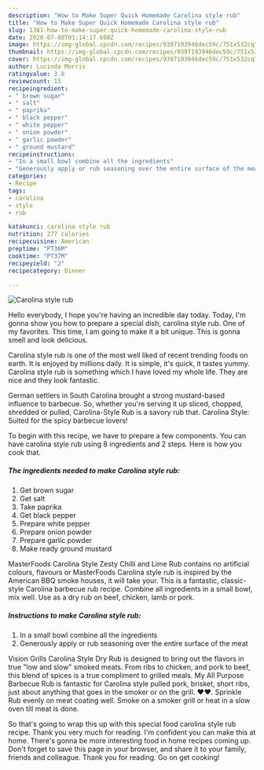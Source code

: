 ```yaml
---
description: "How to Make Super Quick Homemade Carolina style rub"
title: "How to Make Super Quick Homemade Carolina style rub"
slug: 1381-how-to-make-super-quick-homemade-carolina-style-rub
date: 2020-07-08T01:14:17.698Z
image: https://img-global.cpcdn.com/recipes/9397193946dec59c/751x532cq70/carolina-style-rub-recipe-main-photo.jpg
thumbnail: https://img-global.cpcdn.com/recipes/9397193946dec59c/751x532cq70/carolina-style-rub-recipe-main-photo.jpg
cover: https://img-global.cpcdn.com/recipes/9397193946dec59c/751x532cq70/carolina-style-rub-recipe-main-photo.jpg
author: Lucinda Morris
ratingvalue: 3.8
reviewcount: 15
recipeingredient:
- " brown sugar"
- " salt"
- " paprika"
- " black pepper"
- " white pepper"
- " onion powder"
- " garlic powder"
- " ground mustard"
recipeinstructions:
- "In a small bowl combine all the ingredients"
- "Generously apply or rub seasoning over the entire surface of the meat"
categories:
- Recipe
tags:
- carolina
- style
- rub

katakunci: carolina style rub 
nutrition: 277 calories
recipecuisine: American
preptime: "PT36M"
cooktime: "PT37M"
recipeyield: "2"
recipecategory: Dinner

---
```



![Carolina style rub](https://img-global.cpcdn.com/recipes/9397193946dec59c/751x532cq70/carolina-style-rub-recipe-main-photo.jpg)

Hello everybody, I hope you're having an incredible day today. Today, I'm gonna show you how to prepare a special dish, carolina style rub. One of my favorites. This time, I am going to make it a bit unique. This is gonna smell and look delicious.

Carolina style rub is one of the most well liked of recent trending foods on earth. It is enjoyed by millions daily. It is simple, it's quick, it tastes yummy. Carolina style rub is something which I have loved my whole life. They are nice and they look fantastic.

German settlers in South Carolina brought a strong mustard-based influence to barbecue. So, whether you&#39;re serving it up sliced, chopped, shredded or pulled, Carolina-Style Rub is a savory rub that. Carolina Style: Suited for the spicy barbecue lovers!


To begin with this recipe, we have to prepare a few components. You can have carolina style rub using 8 ingredients and 2 steps. Here is how you cook that.

<!--inarticleads1-->

##### The ingredients needed to make Carolina style rub:

1. Get  brown sugar
1. Get  salt
1. Take  paprika
1. Get  black pepper
1. Prepare  white pepper
1. Prepare  onion powder
1. Prepare  garlic powder
1. Make ready  ground mustard


MasterFoods Carolina Style Zesty Chilli and Lime Rub contains no artificial colours, flavours or MasterFoods Carolina style rub is inspired by the American BBQ smoke houses, it will take your. This is a fantastic, classic-style Carolina barbecue rub recipe. Combine all ingredients in a small bowl, mix well. Use as a dry rub on beef, chicken, lamb or pork. 

<!--inarticleads2-->

##### Instructions to make Carolina style rub:

1. In a small bowl combine all the ingredients
1. Generously apply or rub seasoning over the entire surface of the meat


Vision Grills Carolina Style Dry Rub is designed to bring out the flavors in true &#34;low and slow&#34; smoked meats. From ribs to chicken, and pork to beef, this blend of spices is a true compliment to grilled meals. My All Purpose Barbecue Rub is fantastic for Carolina style pulled pork, brisket, short ribs, just about anything that goes in the smoker or on the grill. ♥♥. Sprinkle Rub evenly on meat coating well. Smoke on a smoker grill or heat in a slow oven till meat is done. 

So that's going to wrap this up with this special food carolina style rub recipe. Thank you very much for reading. I'm confident you can make this at home. There's gonna be more interesting food in home recipes coming up. Don't forget to save this page in your browser, and share it to your family, friends and colleague. Thank you for reading. Go on get cooking!
